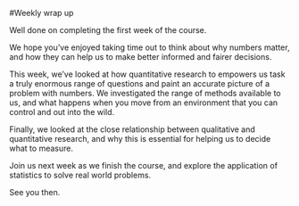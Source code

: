 #Weekly wrap up

Well done on completing the first week of the course.  

We hope you’ve enjoyed taking time out to think about why numbers matter, and how they can help us to make better informed and fairer decisions.

This week, we’ve looked at how quantitative research to empowers us task a truly enormous range of questions and paint an accurate picture of a problem with numbers.  We investigated the range of methods available to us, and what happens when you move from an environment that you can control and out into the wild.

Finally, we looked at the close relationship between qualitative and quantitative research, and why this is essential for helping us to decide what to measure.  

Join us next week as we finish the course, and explore the application of statistics to solve real world problems.  

See you then.
